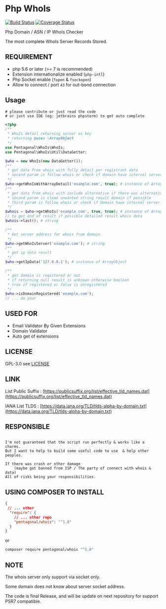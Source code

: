# Php WhoIs

[![Build Status](https://travis-ci.org/pentagonal/Whois.svg?branch=master)](https://travis-ci.org/pentagonal/Whois)
[![Coverage Status](https://coveralls.io/repos/github/pentagonal/Whois/badge.svg?branch=master)](https://coveralls.io/github/pentagonal/Whois?branch=master)

Php Domain / ASN / IP WhoIs Checker

The most complete WhoIs Server Records Stored.


## REQUIREMENT

- php 5.6 or later (>= 7 is recommended)
- Extension internationalize enabled (`php-intl`)
- Php Socket enable (`fopen` & `fsockopen`)
- Allow to connect / port `43` for out-bond connection

## Usage

    # please contribute or just read the code
    # or just use IDE (eg: jetbrains phpstorm) to get auto complete

```php
<?php
/**
 * WhoIs detail returning server as key
 * returning @uses \ArrayObject 
 */
use Pentagonal\WhoIs\WhoIs;
use Pentagonal\WhoIs\Util\DataGetter;

$who = new WhoIs(new DataGetter());
/**
 * get data from whois with fully detail per registrant data
 * second param is follow whois or check if domain have internal server from registrant
 */
$who->getWhoIsWithArrayDetail('example.com', true); # instance of ArrayObject
/**
 * get data from whois with include alternative if there was alternative will be returning 2 array data
 * second param is clean unwanted string result domain if possible
 * third param is follow whois or check if domain have internal server from registrant
 */
$whois = $who->getWhoIs('example.com', true, true); # instance of ArrayObject
// to get end of result if possible detailed result whois data
$whois->last(); # string

/**
 * Get server address for whois from domain
 */
$who->getWhoIsServer('example.com'); # string
/**
 * get ip data result
 */
$who->getIpData('127.0.0.1'); # instance of ArrayObject

/**
 * get domain is registered or not
 * if returning null result is unknown otherwise boolean
 * true if registered or false is unregistered
 */
$who->isDomainRegistered('example.com');
// ... do your
```

## USED FOR

- Email Validator By Given Extensions
- Domain Validator
- Auto get of extensions 

## LICENSE

GPL-3.0 see [LICENSE](LICENSE)

## LINK

List Public Suffix : [https://publicsuffix.org/list/effective_tld_names.dat](https://publicsuffix.org/list/effective_tld_names.dat)

IANA List TLDS : [https://data.iana.org/TLD/tlds-alpha-by-domain.txt](https://data.iana.org/TLD/tlds-alpha-by-domain.txt)

## RESPONSIBLE

```

I'm not guaranteed that the script run perfectly & works like a charms.
But I want to help to build some useful code to use  & help other peoples.

If there was crash or other damage 
    (maybe got banned from ISP / The party of connect with whois & data)
All of risks being your responsibilities.

```

## USING COMPOSER TO INSTALL

```json
{
 // ... other
  "require": {
    // ... other repo
    "pentagonal/whois": "^1.0"
  }
}
```
or

```bash
composer require pentagonal/whois "^1.0"
```

## NOTE

The whois server only support via socket only.

Some domain does not know about server socket address.

The code is final Release, and will be update on next repository for support PSR7 compatible.
